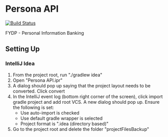 Persona API
===========

[![Build Status](https://magnum.travis-ci.com/taylorstark/uwpib.svg?token=HkaqTJ9DFwkKyNBNQpU5&branch=master)](https://magnum.travis-ci.com/taylorstark/uwpib)

FYDP - Personal Information Banking

Setting Up
----------

### IntelliJ Idea
1. From the project root, run "./gradlew idea"
2. Open "Persona API.ipr"
3. A dialog should pop up saying that the project layout needs to be converted.  Click convert
4. In the IntelliJ event log (bottom right corner of the screen), click import gradle project and add root VCS.  A new dialog should pop up.  Ensure the following is set:
    * Use auto-import is checked
    * Use default gradle wrapper is selected
    * Project format is ".idea (directory based)"
5. Go to the project root and delete the folder "projectFilesBackup"